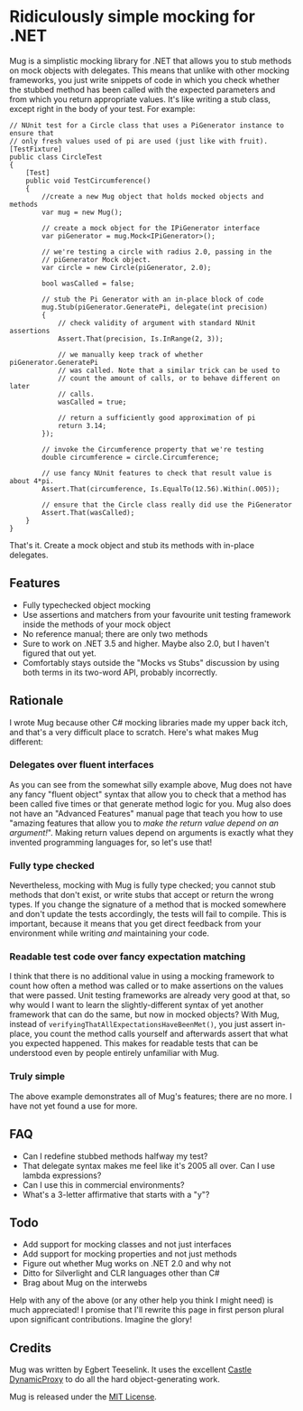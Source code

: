 Ridiculously simple mocking for .NET
====================================

Mug is a simplistic mocking library for .NET that allows you to stub methods on mock objects with delegates. This means that unlike with other mocking frameworks, you just write snippets of code in which you check whether the stubbed method has been called with the expected parameters and from which you return appropriate values. It's like writing a stub class, except right in the body of your test. For example:

    // NUnit test for a Circle class that uses a PiGenerator instance to ensure that
    // only fresh values used of pi are used (just like with fruit).
    [TestFixture]
    public class CircleTest
    {
        [Test]
        public void TestCircumference()
        {
            //create a new Mug object that holds mocked objects and methods
            var mug = new Mug();

            // create a mock object for the IPiGenerator interface
            var piGenerator = mug.Mock<IPiGenerator>();

            // we're testing a circle with radius 2.0, passing in the
            // piGenerator Mock object.
            var circle = new Circle(piGenerator, 2.0);

            bool wasCalled = false;

            // stub the Pi Generator with an in-place block of code
            mug.Stub(piGenerator.GeneratePi, delegate(int precision)
            {
                // check validity of argument with standard NUnit assertions
                Assert.That(precision, Is.InRange(2, 3));

                // we manually keep track of whether piGenerator.GeneratePi 
                // was called. Note that a similar trick can be used to
                // count the amount of calls, or to behave different on later
                // calls.
                wasCalled = true;

                // return a sufficiently good approximation of pi
                return 3.14;
            });

            // invoke the Circumference property that we're testing
            double circumference = circle.Circumference;

            // use fancy NUnit features to check that result value is about 4*pi.
            Assert.That(circumference, Is.EqualTo(12.56).Within(.005));

            // ensure that the Circle class really did use the PiGenerator
            Assert.That(wasCalled);
        }
    }

That's it. Create a mock object and stub its methods with in-place delegates.

Features
--------

  * Fully typechecked object mocking
  * Use assertions and matchers from your favourite unit testing framework inside the methods of your mock object
  * No reference manual; there are only two methods
  * Sure to work on .NET 3.5 and higher. Maybe also 2.0, but I haven't figured that out yet.
  * Comfortably stays outside the "Mocks vs Stubs" discussion by using both terms in its two-word API, probably incorrectly.

Rationale
---------
I wrote Mug because other C# mocking libraries made my upper back itch, and that's a very difficult place to scratch. Here's what makes Mug different:

### Delegates over fluent interfaces
As you can see from the somewhat silly example above, Mug does not have any fancy "fluent object" syntax that allow you to check that a method has been called five times or that generate method logic for you. Mug also does not have an "Advanced Features" manual page that teach you how to use "amazing features that allow you to *make the return value depend on an argument!*". Making return values depend on arguments is exactly what they invented programming languages for, so let's use that!

### Fully type checked
Nevertheless, mocking with Mug is fully type checked; you cannot stub methods that don't exist, or write stubs that accept or return the wrong types. If you change the signature of a method that is mocked somewhere and don't update the tests accordingly, the tests will fail to compile. This is important, because it means that you get direct feedback from your environment while writing *and* maintaining your code.

### Readable test code over fancy expectation matching
I think that there is no additional value in using a mocking framework to count how often a method was called or to make assertions on the values that were passed. Unit testing frameworks are already very good at that, so why would I want to learn the slightly-different syntax of yet another framework that can do the same, but now in mocked objects? With Mug, instead of `verifyingThatAllExpectationsHaveBeenMet()`, you just assert in-place, you count the method calls yourself and afterwards assert that what you expected happened. This makes for readable tests that can be understood even by people entirely unfamiliar with Mug.

### Truly simple
The above example demonstrates all of Mug's features; there are no more. I have not yet found a use for more.

FAQ
---

 - Can I redefine stubbed methods halfway my test?
 - That delegate syntax makes me feel like it's 2005 all over. Can I use lambda expressions?
 - Can I use this in commercial environments?
 - What's a 3-letter affirmative that starts with a "y"?
 
Todo
----

 * Add support for mocking classes and not just interfaces
 * Add support for mocking properties and not just methods
 * Figure out whether Mug works on .NET 2.0 and why not
 * Ditto for Silverlight and CLR languages other than C#
 * Brag about Mug on the interwebs
 
Help with any of the above (or any other help you think I might need) is much appreciated! I promise that I'll rewrite this page in first person plural upon significant contributions. Imagine the glory!

Credits
-------

Mug was written by Egbert Teeselink. It uses the excellent <a href="http://www.castleproject.org/dynamicproxy/index.html">Castle DynamicProxy</a> to do all the hard object-generating work.

Mug is released under the <a href="http://creativecommons.org/licenses/MIT/">MIT License</a>.

